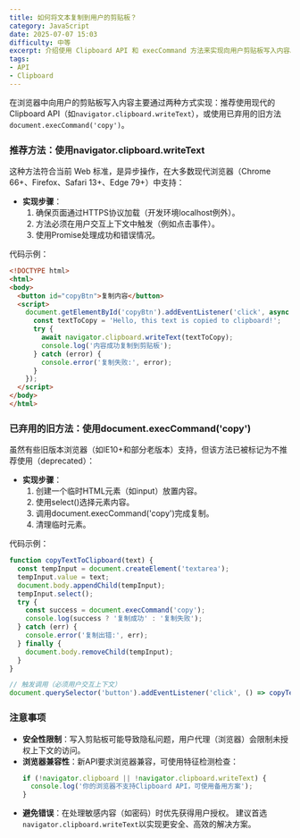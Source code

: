 ```yaml
---
title: 如何将文本复制到用户的剪贴板？
category: JavaScript
date: 2025-07-07 15:03
difficulty: 中等
excerpt: 介绍使用 Clipboard API 和 execCommand 方法来实现向用户剪贴板写入内容。
tags:
- API
- Clipboard
---
```

在浏览器中向用户的剪贴板写入内容主要通过两种方式实现：推荐使用现代的Clipboard API（如`navigator.clipboard.writeText`），或使用已弃用的旧方法`document.execCommand('copy')`。

### 推荐方法：使用navigator.clipboard.writeText
这种方法符合当前 Web 标准，是异步操作，在大多数现代浏览器（Chrome 66+、Firefox、Safari 13+、Edge 79+）中支持：
- **实现步骤**：
  1. 确保页面通过HTTPS协议加载（开发环境localhost例外）。
  2. 方法必须在用户交互上下文中触发（例如点击事件）。
  3. 使用Promise处理成功和错误情况。

代码示例：
```html
<!DOCTYPE html>
<html>
<body>
  <button id="copyBtn">复制内容</button>
  <script>
    document.getElementById('copyBtn').addEventListener('click', async () => {
      const textToCopy = 'Hello, this text is copied to clipboard!';
      try {
        await navigator.clipboard.writeText(textToCopy);
        console.log('内容成功复制到剪贴板');
      } catch (error) {
        console.error('复制失败:', error);
      }
    });
  </script>
</body>
</html>
```

### 已弃用的旧方法：使用document.execCommand('copy')
虽然有些旧版本浏览器（如IE10+和部分老版本）支持，但该方法已被标记为不推荐使用（deprecated）：
- **实现步骤**：
  1. 创建一个临时HTML元素（如input）放置内容。
  2. 使用select()选择元素内容。
  3. 调用document.execCommand('copy')完成复制。
  4. 清理临时元素。

代码示例：
```javascript
function copyTextToClipboard(text) {
  const tempInput = document.createElement('textarea');
  tempInput.value = text;
  document.body.appendChild(tempInput);
  tempInput.select();
  try {
    const success = document.execCommand('copy');
    console.log(success ? '复制成功' : '复制失败');
  } catch (err) {
    console.error('复制出错:', err);
  } finally {
    document.body.removeChild(tempInput);
  }
}

// 触发调用（必须用户交互上下文）
document.querySelector('button').addEventListener('click', () => copyTextToClipboard('Sample Text'));
```

### 注意事项
- **安全性限制**：写入剪贴板可能导致隐私问题，用户代理（浏览器）会限制未授权上下文的访问。
- **浏览器兼容性**：新API要求浏览器兼容，可使用特征检测检查：
  ```javascript
  if (!navigator.clipboard || !navigator.clipboard.writeText) {
    console.log('你的浏览器不支持Clipboard API，可使用备用方案');
  }
  ```
- **避免错误**：在处理敏感内容（如密码）时优先获得用户授权。
建议首选`navigator.clipboard.writeText`以实现更安全、高效的解决方案。
